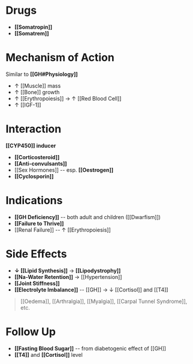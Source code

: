 # Drugs
- **[[Somatropin]]**
- **[[Somatrem]]**

# Mechanism of Action
Similar to **[[GH#Physiology]]**
- ↑ [[Muscle]] mass
- ↑ [[Bone]] growth
- ↑ [[Erythropoiesis]] → ↑ [[Red Blood Cell]]
- ↑ [[IGF-1]]

# Interaction
**[[CYP450]] inducer**
- **[[Corticosteroid]]**
- **[[Anti-convulsants]]**
- [[Sex Hormones]] -- esp. **[[Oestrogen]]**
- **[[Cyclosporin]]**

# Indications
- **[[GH Deficiency]]** -- both adult and children ([[Dwarfism]])
- **[[Failure to Thrive]]**
- [[Renal Failure]] -- ↑ [[Erythropoiesis]]

# Side Effects
- **↓ [[Lipid Synthesis]]** → **[[Lipodystrophy]]**
- **[[Na-Water Retention]]** → [[Hypertension]]
- **[[Joint Stiffness]]**
- **[[Electrolyte Imbalance]]** -- [[GH]] → ↓ [[Cortisol]] and [[T4]]  
> [[Oedema]], [[Arthralgia]], [[Myalgia]], [[Carpal Tunnel Syndrome]], etc.

# Follow Up
- **[[Fasting Blood Sugar]]** -- from diabetogenic effect of [[GH]]
- **[[T4]]** and **[[Cortisol]]** level